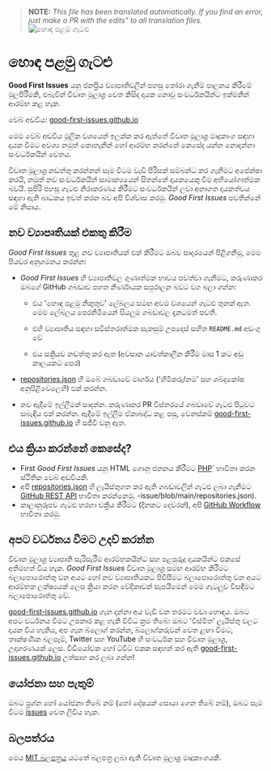 >**NOTE:** _This file has been translated automatically. If you find an error, just make a PR with the edits" to all translation files._
![හොඳ පළමු ගැටළු](../assets/github/social-preview.png)

# හොඳ පළමු ගැටළු

**Good First Issues** යනු ජනප්‍රිය ව්‍යාපෘතිවලින් පහසු තෝරා ගැනීම් පාලනය කිරීමේ මුලපිරීමකි, එබැවින් විවෘත මූලාශ්‍ර වෙත කිසිදා දායක නොවූ සංවර්ධකයින්ට ඉක්මනින් ආරම්භ කළ හැක.

වෙබ් අඩවිය: [good-first-issues.github.io](https://good-first-issues.github.io)

මෙම වෙබ් අඩවිය මූලික වශයෙන් ඉලක්ක කර ඇත්තේ විවෘත මූලාශ්‍ර මෘදුකාංග සඳහා දායක වීමට අවශ්‍ය නමුත් කොතැනින් හෝ ආරම්භ කරන්නේ කෙසේද යන්න නොදන්නා සංවර්ධකයින් වෙතය.

විවෘත මූලාශ්‍ර නඩත්තු කරන්නන් සෑම විටම වැඩි පිරිසක් සම්බන්ධ කර ගැනීමට අපේක්ෂා කරයි, නමුත් නව සංවර්ධකයින් සාමාන්‍යයෙන් සිතන්නේ දායකයෙකු වීම අභියෝගාත්මක බවයි. සුපිරි පහසු ගැටළු නිරාකරණය කිරීමට සංවර්ධකයින් ලවා අනාගත දායකත්වය සඳහා ඇති බාධකය ඉවත් කරන බව අපි විශ්වාස කරමු. *Good First Issues* පවතින්නේ මේ නිසාය.

## නව ව්‍යාපෘතියක් එකතු කිරීම

*Good First Issues* තුළ නව ව්‍යාපෘතියක් එක් කිරීමට ඔබව සාදරයෙන් පිළිගනිමු, මෙම පියවර අනුගමනය කරන්න:

- *Good First Issues* හි ව්‍යාපෘතිවල ගුණාත්මක භාවය පවත්වා ගැනීමට, කරුණාකර ඔබගේ GitHub ගබඩාව පහත නිර්ණායක සපුරාලන බවට වග බලා ගන්න:

     - එය 'හොඳ පළමු නිකුතුව' ලේබලය සමඟ අවම වශයෙන් ගැටළු තුනක් ඇත. මෙම ලේබලය පෙරනිමියෙන් සියලුම ගබඩාවල දැනටමත් පවතී.

     - එහි ව්‍යාපෘතිය සඳහා සවිස්තරාත්මක සැකසුම් උපදෙස් සහිත `README.md` අඩංගු වේ

     - එය සක්‍රියව නඩත්තු කර ඇත (අවසාන යාවත්කාලීන කිරීම මාස 1 කට අඩු කාලයකට පෙර)

- [repositories.json](https://github.com/gomzyakov/good-first-issue/blob/main/repositories.json) හි ඔබේ ගබඩාවේ මාර්ගය ('හිමිකරු/නම' සහ ශබ්දකෝෂ අනුපිළිවෙලෙහි) එක් කරන්න.

- නව ඇදීමේ ඉල්ලීමක් සාදන්න. කරුණාකර PR විස්තරයේ ගබඩාවේ ගැටළු පිටුවට සබැඳිය එක් කරන්න. ඇදීමේ ඉල්ලීම ඒකාබද්ධ කළ පසු, වෙනස්කම් [good-first-issues.github.io](https://good-first-issues.github.io) හි සජීවී වනු ඇත.

## එය ක්‍රියා කරන්නේ කෙසේද?

- First *Good First Issues* යනු HTML ගොනු ජනනය කිරීමට [PHP](https://www.php.net)` භාවිතා කරන ස්ථිතික වෙබ් අඩවියකි.
- අපි [repositories.json](https://github.com/gomzyakov/good-first) හි ලැයිස්තුගත කර ඇති ගබඩාවලින් ගැටළු ලබා ගැනීමට [GitHub REST API](https://docs.github.com/en/rest) භාවිතා කරන්නෙමු. -issue/blob/main/repositories.json).
- කාලානුරූපව ගැටළු හරහා චක්‍රීය කිරීමට (දිනකට දෙවරක්), අපි [GitHub Workflow](https://docs.github.com/en/actions/using-workflows) භාවිතා කරමු.

## අපට වර්ධනය වීමට උදව් කරන්න

විවෘත මූලාශ්‍ර ව්‍යාපෘති සැරිසැරීම ආරම්භකයින්ට සහ පළපුරුදු දායකයින්ට එකසේ අතිමහත් විය හැක. *Good First Issues* විවෘත මූලාශ්‍ර සමඟ ආරම්භ කිරීමට බලාපොරොත්තු වන අයට හෝ නව ව්‍යාපෘතියකට පිවිසීමට බලාපොරොත්තු වන අයට ආරම්භක ලක්ෂ්‍යයක් ලෙස ක්‍රියා කරන වේදිකාවක් සැපයීමෙන් මෙම ගැටලුව විසඳීමට බලාපොරොත්තු වේ.

[good-first-issues.github.io](https://good-first-issues.github.io) ගැන දන්නා අය වැඩි වන තරමට වඩා හොඳය. ඔබට අපට වර්ධනය වීමට උපකාර කළ හැකි විවිධ ක්‍රම තිබේ: ඔබට 'විස්මිත' ලැයිස්තු වලට දායක විය හැකිය, අප ගැන බ්ලොග් කරන්න, බ්ලොග්කරුවන් වෙත ළඟා වීමට, තාක්ෂණික බලපෑම්, Twitter සහ YouTube හි සංවර්ධක සහ විවෘත මූලාශ්‍ර, උදාහරණයක් ලෙස. වීඩියෝවක හෝ ට්වීට් එකක සඳහන් කර ඇති [good-first-issues.github.io](https://good-first-issues.github.io) උත්සාහ කර ලබා ගන්න!

## යෝජනා සහ පැතුම්

ඔබට ප්‍රශ්න හෝ යෝජනා තිබේ නම් (හෝ දෝෂයක් සොයා ගෙන තිබේ නම්), ඔබට සැම විටම [issues](https://github.com/good-first-issues/good-first-issues.github.io/issues) වෙත ලිවිය හැක.

## බලපත්රය

මෙය [MIT බලපත්‍රය](https://github.com/good-first-issues/good-first-issues.github.io/blob/main/LICENSE) යටතේ බලපත්‍ර ලබා ඇති විවෘත මූලාශ්‍ර මෘදුකාංගයකි.
